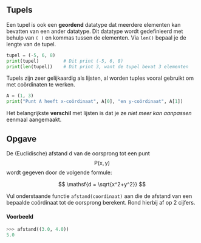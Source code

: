 ## Tupels

Een tupel is ook een **geordend** datatype dat meerdere elementen kan bevatten van een ander datatype. Dit datatype wordt gedefinieerd met behulp van `( )` en kommas tussen de elementen. Via `len()` bepaal je de lengte van de tupel. 

```python
tupel = (-5, 6, 8)
print(tupel)         # Dit print (-5, 6, 8)
print(len(tupel))    # Dit print 3, want de tupel bevat 3 elementen
```

Tupels zijn zeer gelijkaardig als lijsten, al worden tuples vooral gebruikt om met coördinaten te werken.

```python
A = (1, 3)
print("Punt A heeft x-coördinaat", A[0], "en y-coördinaat", A[1])
```

Het belangrijkste **verschil** met lijsten is dat je ze *niet meer kan aanpassen* eenmaal aangemaakt.


## Opgave
De (Euclidische) afstand d van de oorsprong tot een punt $$\mathsf{P(x,y)}$$ wordt gegeven door de volgende formule:

$$
    \mathsf{d = \sqrt{x^2+y^2}}
$$

Vul onderstaande functie `afstand(coordinaat)` aan die de afstand van een bepaalde coördinaat tot de oorsprong berekent. Rond hierbij af op 2 cijfers.

#### Voorbeeld

```python
>>> afstand((3.0, 4.0))
5.0
```
